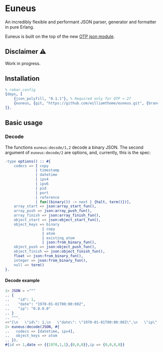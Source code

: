 # Euneus

An incredibly flexible and performant JSON parser, generator and formatter in pure Erlang.

Euneus is built on the top of the new [OTP json module](https://erlang.org/documentation/doc-15.0-rc3/lib/stdlib-6.0/doc/html/json.html).

## Disclaimer ⚠️

Work in progress.

## Installation

```erlang
% rebar.config
{deps, [
    {json_polyfill, "0.1.1"}, % Required only for OTP < 27
    {euneus, {git, "https://github.com/williamthome/euneus.git", {branch, "dev/v2"}}}
]}.
```

## Basic usage

### Decode

The functions `euneus:decode/1,2` decode a binary JSON. The second argument
of `euneus:decode/2` are options, and, currently, this is the spec:
```erlang
-type options() :: #{
    codecs => [ copy
              | timestamp
              | datetime
              | ipv4
              | ipv6
              | pid
              | port
              | reference
              | fun((binary()) -> next | {halt, term()})],
    array_start => json:array_start_fun(),
    array_push => json:array_push_fun(),
    array_finish => json:array_finish_fun(),
    object_start => json:object_start_fun(),
    object_keys => binary
                 | copy
                 | atom
                 | existing_atom
                 | json:from_binary_fun(),
    object_push => json:object_push_fun(),
    object_finish => json:object_finish_fun(),
    float => json:from_binary_fun(),
    integer => json:from_binary_fun(),
    null => term()
}.
```

#### Decode example

```erlang
1> JSON = ~"""
.. {
..    "id": 1,
..    "date": "1970-01-01T00:00:00Z",
..    "ip": "0.0.0.0"
.. }
.. """.
<<"{\n   \"id\": 1,\n   \"date\": \"1970-01-01T00:00:00Z\",\n   \"ip\": \"0.0.0.0\"\n}">>
2> euneus:decode(JSON, #{
..   codecs => [datetime, ipv4],
..   object_keys => atom
.. }).
#{id => 1,date => {{1970,1,1},{0,0,0}},ip => {0,0,0,0}}

```

